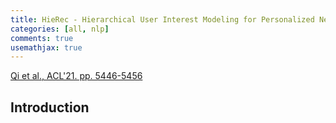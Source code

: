 ```yaml
---
title: HieRec - Hierarchical User Interest Modeling for Personalized News Recommendation
categories: [all, nlp]
comments: true
usemathjax: true
---
```


[Qi et al., ACL'21. pp. 5446-5456](https://arxiv.org/abs/2106.04408)

## Introduction
